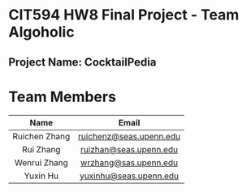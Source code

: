 # CIT594 HW8 Final Project - Team Algoholic

## Project Name: CocktailPedia

# Team Members

|         Name         |          Email          |
|:--------------------:|:-----------------------:|
|    Ruichen Zhang     | ruichenz@seas.upenn.edu |
|      Rui Zhang       | ruizhan@seas.upenn.edu  |
|     Wenrui Zhang     |  wrzhang@sas.upenn.edu  |
|       Yuxin Hu       | yuxinhu@seas.upenn.edu |
